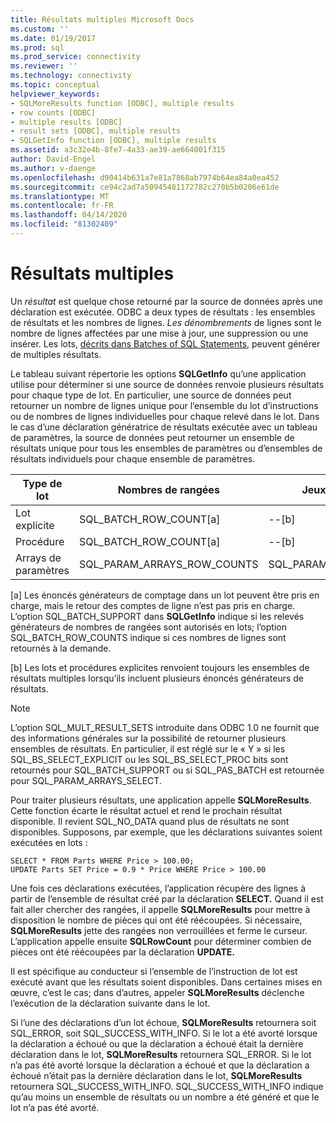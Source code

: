 ```yaml
---
title: Résultats multiples Microsoft Docs
ms.custom: ''
ms.date: 01/19/2017
ms.prod: sql
ms.prod_service: connectivity
ms.reviewer: ''
ms.technology: connectivity
ms.topic: conceptual
helpviewer_keywords:
- SQLMoreResults function [ODBC], multiple results
- row counts [ODBC]
- multiple results [ODBC]
- result sets [ODBC], multiple results
- SQLGetInfo function [ODBC], multiple results
ms.assetid: a3c32e4b-8fe7-4a33-ae39-ae664001f315
author: David-Engel
ms.author: v-daenge
ms.openlocfilehash: d90414b631a7e81a7868ab7974b64ea84a0ea452
ms.sourcegitcommit: ce94c2ad7a50945481172782c270b5b0206e61de
ms.translationtype: MT
ms.contentlocale: fr-FR
ms.lasthandoff: 04/14/2020
ms.locfileid: "81302409"
---
```

# <a name="multiple-results"></a>Résultats multiples
Un *résultat* est quelque chose retourné par la source de données après une déclaration est exécutée. ODBC a deux types de résultats : les ensembles de résultats et les nombres de lignes. *Les dénombrements* de lignes sont le nombre de lignes affectées par une mise à jour, une suppression ou une insérer. Les lots, [décrits dans Batches of SQL Statements](../../../odbc/reference/develop-app/batches-of-sql-statements.md), peuvent générer de multiples résultats.  
  
 Le tableau suivant répertorie les options **SQLGetInfo** qu’une application utilise pour déterminer si une source de données renvoie plusieurs résultats pour chaque type de lot. En particulier, une source de données peut retourner un nombre de lignes unique pour l’ensemble du lot d’instructions ou de nombres de lignes individuelles pour chaque relevé dans le lot. Dans le cas d’une déclaration génératrice de résultats exécutée avec un tableau de paramètres, la source de données peut retourner un ensemble de résultats unique pour tous les ensembles de paramètres ou d’ensembles de résultats individuels pour chaque ensemble de paramètres.  
  
|Type de lot|Nombres de rangées|Jeux de résultats|  
|----------------|----------------|-----------------|  
|Lot explicite|SQL_BATCH_ROW_COUNT[a]|--[b]|  
|Procédure|SQL_BATCH_ROW_COUNT[a]|--[b]|  
|Arrays de paramètres|SQL_PARAM_ARRAYS_ROW_COUNTS|SQL_PARAM_ARRAYS_SELECTS|  
  
 [a] Les énoncés générateurs de comptage dans un lot peuvent être pris en charge, mais le retour des comptes de ligne n’est pas pris en charge. L’option SQL_BATCH_SUPPORT dans **SQLGetInfo** indique si les relevés générateurs de nombres de rangées sont autorisés en lots; l’option SQL_BATCH_ROW_COUNTS indique si ces nombres de lignes sont retournés à la demande.  
  
 [b] Les lots et procédures explicites renvoient toujours les ensembles de résultats multiples lorsqu’ils incluent plusieurs énoncés générateurs de résultats.  
  
> [!NOTE]  
>  L’option SQL_MULT_RESULT_SETS introduite dans ODBC 1.0 ne fournit que des informations générales sur la possibilité de retourner plusieurs ensembles de résultats. En particulier, il est réglé sur le « Y » si les SQL_BS_SELECT_EXPLICIT ou les SQL_BS_SELECT_PROC bits sont retournés pour SQL_BATCH_SUPPORT ou si SQL_PAS_BATCH est retournée pour SQL_PARAM_ARRAYS_SELECT.  
  
 Pour traiter plusieurs résultats, une application appelle **SQLMoreResults**. Cette fonction écarte le résultat actuel et rend le prochain résultat disponible. Il revient SQL_NO_DATA quand plus de résultats ne sont disponibles. Supposons, par exemple, que les déclarations suivantes soient exécutées en lots :  
  
```  
SELECT * FROM Parts WHERE Price > 100.00;  
UPDATE Parts SET Price = 0.9 * Price WHERE Price > 100.00  
```  
  
 Une fois ces déclarations exécutées, l’application récupère des lignes à partir de l’ensemble de résultat créé par la déclaration **SELECT.** Quand il est fait aller chercher des rangées, il appelle **SQLMoreResults** pour mettre à disposition le nombre de pièces qui ont été réécoupées. Si nécessaire, **SQLMoreResults** jette des rangées non verrouillées et ferme le curseur. L’application appelle ensuite **SQLRowCount** pour déterminer combien de pièces ont été réécoupées par la déclaration **UPDATE.**  
  
 Il est spécifique au conducteur si l’ensemble de l’instruction de lot est exécuté avant que les résultats soient disponibles. Dans certaines mises en œuvre, c’est le cas; dans d’autres, appeler **SQLMoreResults** déclenche l’exécution de la déclaration suivante dans le lot.  
  
 Si l’une des déclarations d’un lot échoue, **SQLMoreResults** retournera soit SQL_ERROR, soit SQL_SUCCESS_WITH_INFO. Si le lot a été avorté lorsque la déclaration a échoué ou que la déclaration a échoué était la dernière déclaration dans le lot, **SQLMoreResults** retournera SQL_ERROR. Si le lot n’a pas été avorté lorsque la déclaration a échoué et que la déclaration a échoué n’était pas la dernière déclaration dans le lot, **SQLMoreResults** retournera SQL_SUCCESS_WITH_INFO. SQL_SUCCESS_WITH_INFO indique qu’au moins un ensemble de résultats ou un nombre a été généré et que le lot n’a pas été avorté.

